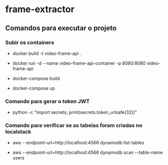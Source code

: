 # frame-extractor

## Comandos para executar o projeto

### Subir os containers

* docker build -t video-frame-api .

* docker run -d --name video-frame-api-container -p 8080:8080 video-frame-api

* docker-compose build

* docker-compose up

### Comando para gerar o token JWT

* python -c "import secrets; print(secrets.token_urlsafe(32))"


### Comando para verificar se as tabelas foram criadas no localstack

* aws --endpoint-url=http://localhost:4566 dynamodb list-tables

* aws --endpoint-url=http://localhost:4566 dynamodb scan --table-name users
